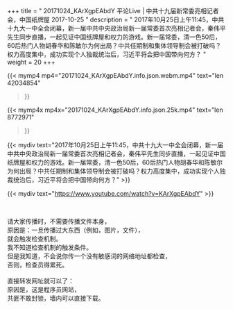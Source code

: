 +++
title = " 20171024_KArXgpEAbdY 平论Live | 中共十九届新常委亮相记者会，中国纸牌屋 2017-10-25 "
description = " 2017年10月25日上午11:45，中共十九大一中全会闭幕，新一届中共中央政治局新一届常委首次亮相记者会，秦伟平先生同步直播，一起见证中国纸牌屋和权力的游戏。新一届常委，清一色50后，60后热门人物胡春华和陈敏尔为何出局？中共任期制和集体领导制会被打破吗？权力高度集中，成功实现个人独裁统治后，习近平将会把中国带向何方？ "
weight = 20
+++

{{< mymp4 mp4="20171024_KArXgpEAbdY.info.json.webm.mp4" 
text="len 42034854"
>}}

{{< mymp4x  mp4x="20171024_KArXgpEAbdY.info.json.25k.mp4"
text="len 8772971"
>}}


{{< mydiv text="2017年10月25日上午11:45，中共十九大一中全会闭幕，新一届中共中央政治局新一届常委首次亮相记者会，秦伟平先生同步直播，一起见证中国纸牌屋和权力的游戏。新一届常委，清一色50后，60后热门人物胡春华和陈敏尔为何出局？中共任期制和集体领导制会被打破吗？权力高度集中，成功实现个人独裁统治后，习近平将会把中国带向何方？" >}}
<br>

{{< mydiv text="https://www.youtube.com/watch?v=KArXgpEAbdY" >}}


<br>

请大家传播时，不需要传播文件本身，<br>
原因是：一旦传播过大东西（例如，图片，文件），<br>
就会触发检查机制。<br>
我不知道检查机制的触发条件。<br>
但是我知道，不会说你传一个没有敏感词的网络地址都检查，<br>
否则，检查员得累死。<br><br>
直接转发网址就可以了：<br>
原因是，这是程序员网站，<br>
共匪不敢封锁，墙内可以直接下载。


